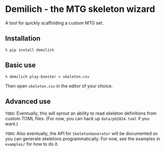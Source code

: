 # Demilich - the MTG skeleton wizard

A tool for quickly scaffolding a custom MTG set.

## Installation

```shell
% pip install demilich
```

## Basic use

```shell
% demilich play-booster > skeleton.csv
```

Then open `skeleton.csv` in the editor of your choice.

## Advanced use

`TODO`: Eventually, this will sprout an ability to read skeleton definitions from custom TOML files.
(For now, you can hack up `data/pb2024.toml` if you want.)

`TODO`: Also eventually, the API for `SkeletonGenerator` will be documented so you can generate skeletons programmatically.
For now, see the examples in `examples/` for how to do it.
